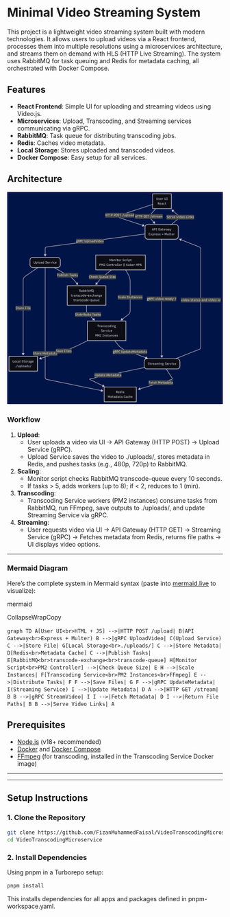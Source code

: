 # Minimal Video Streaming System

This project is a lightweight video streaming system built with modern technologies. It allows users to upload videos via a React frontend, processes them into multiple resolutions using a microservices architecture, and streams them on demand with HLS (HTTP Live Streaming). The system uses RabbitMQ for task queuing and Redis for metadata caching, all orchestrated with Docker Compose.

## Features

- **React Frontend**: Simple UI for uploading and streaming videos using Video.js.
- **Microservices**: Upload, Transcoding, and Streaming services communicating via gRPC.
- **RabbitMQ**: Task queue for distributing transcoding jobs.
- **Redis**: Caches video metadata.
- **Local Storage**: Stores uploaded and transcoded videos.
- **Docker Compose**: Easy setup for all services.

## Architecture

![System Architecture](./ProjectArchitecture.png)

### Workflow

1. **Upload**:
   - User uploads a video via UI → API Gateway (HTTP POST) → Upload Service (gRPC).
   - Upload Service saves the video to ./uploads/, stores metadata in Redis, and pushes tasks (e.g., 480p, 720p) to RabbitMQ.
2. **Scaling**:
   - Monitor script checks RabbitMQ transcode-queue every 10 seconds.
   - If tasks > 5, adds workers (up to 8); if < 2, reduces to 1 (min).
3. **Transcoding**:
   - Transcoding Service workers (PM2 instances) consume tasks from RabbitMQ, run FFmpeg, save outputs to ./uploads/, and update Streaming Service via gRPC.
4. **Streaming**:
   - User requests video via UI → API Gateway (HTTP GET) → Streaming Service (gRPC) → Fetches metadata from Redis, returns file paths → UI displays video options.

---

### Mermaid Diagram

Here’s the complete system in Mermaid syntax (paste into [mermaid.live](https://mermaid.live/) to visualize):

mermaid

CollapseWrapCopy

`graph TD
    A[User UI<br>HTML + JS] -->|HTTP POST /upload| B(API Gateway<br>Express + Multer)
    B -->|gRPC UploadVideo| C(Upload Service)
    C -->|Store File| G[Local Storage<br>./uploads/]
    C -->|Store Metadata| D[Redis<br>Metadata Cache]
    C -->|Publish Tasks| E[RabbitMQ<br>transcode-exchange<br>transcode-queue]
    H[Monitor Script<br>PM2 Controller] -->|Check Queue Size| E
    H -->|Scale Instances| F[Transcoding Service<br>PM2 Instances<br>FFmpeg]
    E -->|Distribute Tasks| F
    F -->|Save Files| G
    F -->|gRPC UpdateMetadata| I(Streaming Service)
    I -->|Update Metadata| D
    A -->|HTTP GET /stream| B
    B -->|gRPC StreamVideo| I
    I -->|Fetch Metadata| D
    I -->|Return File Paths| B
    B -->|Serve Video Links| A`

## Prerequisites

- [Node.js](https://nodejs.org/) (v18+ recommended)
- [Docker](https://www.docker.com/) and [Docker Compose](https://docs.docker.com/compose/)
- [FFmpeg](https://ffmpeg.org/) (for transcoding, installed in the Transcoding Service Docker image)

---

---

## Setup Instructions

### 1. Clone the Repository

```bash
git clone https://github.com/FizanMuhammedFaisal/VideoTranscodingMicroservice.git
cd VideoTranscodingMicroservice

```

### 2. Install Dependencies

Using pnpm in a Turborepo setup:

```bash
pnpm install
```

This installs dependencies for all apps and packages defined in pnpm-workspace.yaml.
